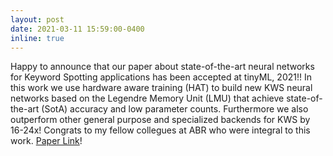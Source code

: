 ```yaml
---
layout: post
date: 2021-03-11 15:59:00-0400
inline: true
---
```


Happy to announce that our paper about state-of-the-art neural networks for Keyword Spotting applications has been accepted at tinyML, 2021!! In this work we use hardware aware training (HAT) to build new KWS neural networks based on the Legendre Memory Unit (LMU) that achieve state-of-the-art (SotA) accuracy and low parameter counts. Furthermore we also outperform other general purpose and specialized backends for KWS by 16-24x! Congrats to my fellow collegues at ABR who were integral to this work. <a href="https://arxiv.org/abs/2009.04465" target="_blank">Paper Link</a>!